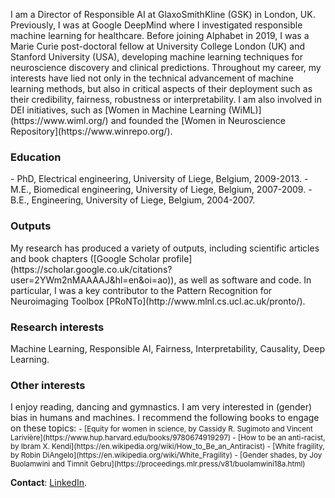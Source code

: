 
<p>I am a Director of Responsible AI at GlaxoSmithKline (GSK) in London, UK. Previously, I was at Google DeepMind where I investigated responsible machine learning for healthcare. Before joining Alphabet in 2019, I was a Marie Curie post-doctoral fellow at University College London (UK) and Stanford University (USA), developing machine learning techniques for neuroscience discovery and clinical predictions. Throughout my career, my interests have lied not only in the technical advancement of machine learning methods, but also in critical aspects of their deployment such as their credibility, fairness, robustness or interpretability. I am also involved in DEI initiatives, such as [Women in Machine Learning (WiML)](https://www.wiml.org/) and founded the [Women in Neuroscience Repository](https://www.winrepo.org/).</p>


### Education
<p>- PhD, Electrical engineering, University of Liege, Belgium, 2009-2013.
- M.E., Biomedical engineering, University of Liege, Belgium, 2007-2009.
- B.E., Engineering, University of Liege, Belgium, 2004-2007.</p>


### Outputs
<p>My research has produced a variety of outputs, including scientific articles and book chapters ([Google Scholar profile](https://scholar.google.co.uk/citations?user=2YWm2nMAAAAJ&hl=en&oi=ao)), as well as software and code. In particular, I was a key contributor to the Pattern Recognition for Neuroimaging Toolbox [PRoNTo](http://www.mlnl.cs.ucl.ac.uk/pronto/).</p>


### Research interests
<p>Machine Learning, Responsible AI, Fairness, Interpretability, Causality, Deep Learning.</p>


### Other interests
<p>I enjoy reading, dancing and gymnastics. I am very interested in (gender) bias in humans and machines. I recommend the following books to engage on these topics: <small>
- [Equity for women in science, by Cassidy R. Sugimoto and Vincent Larivière](https://www.hup.harvard.edu/books/9780674919297)
- [How to be an anti-racist, by Ibram X. Kendi](https://en.wikipedia.org/wiki/How_to_Be_an_Antiracist)
- [White fragility, by Robin DiAngelo](https://en.wikipedia.org/wiki/White_Fragility)
- [Gender shades, by Joy Buolamwini and Timnit Gebru](https://proceedings.mlr.press/v81/buolamwini18a.html)
</small></p>


<strong>Contact</strong>: [LinkedIn](https://www.linkedin.com/in/jessica-schrouff-75165a28/).
